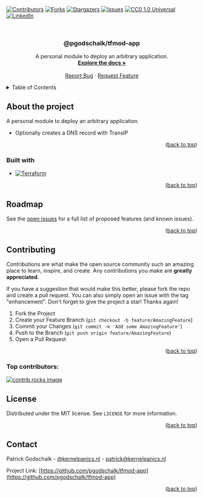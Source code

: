 <a id="readme-top"></a>

<!-- PROJECT SHIELDS -->
[![Contributors][contributors-shield]][contributors-url]
[![Forks][forks-shield]][forks-url]
[![Stargazers][stars-shield]][stars-url]
[![Issues][issues-shield]][issues-url]
[![CC0 1.0 Universal][license-shield]][license-url]
[![LinkedIn][linkedin-shield]][linkedin-url]

<!-- PROJECT LOGO -->
<br />
<div align="center">

<h3 align="center">@pgodschalk/tfmod-app</h3>

  <p align="center">
    A personal module to deploy an arbitrary application.
    <br />
    <a href="https://github.com/pgodschalk/tfmod-app/blob/main/docs/README.md"><strong>Explore the docs »</strong></a>
    <br />
    <br />
    <a href="https://github.com/pgodschalk/tfmod-app/issues/new?labels=bug&template=bug-report---.md">Report Bug</a>
    ·
    <a href="https://github.com/pgodschalk/tfmod-app/issues/new?labels=enhancement&template=feature-request---.md">Request Feature</a>
  </p>
</div>

<!-- TABLE OF CONTENTS -->
<details>
  <summary>Table of Contents</summary>
  <ol>
    <li>
      <a href="#about-the-project">About the project</a>
      <ul>
        <li><a href="#built-with">Built with</a></li>
      </ul>
    </li>
    <li><a href="#roadmap">Roadmap</a></li>
    <li><a href="#contributing">Contributing</a></li>
    <li><a href="#license">License</a></li>
    <li><a href="#contact">Contact</a></li>
    <li><a href="#acknowledgments">Acknowledgments</a></li>
  </ol>
</details>

<!-- ABOUT THE PROJECT -->
## About the project

A personal module to deploy an arbitrary application.

- Optionally creates a DNS record with TransIP

<p align="right">(<a href="#readme-top">back to top</a>)</p>

### Built with

* [![Terraform][terraform]][terraform-url]

<p align="right">(<a href="#readme-top">back to top</a>)</p>

<!-- ROADMAP -->
## Roadmap

See the [open issues](https://github.com/pgodschalk/tfmod-app/issues) for a full list of proposed features (and known issues).

<p align="right">(<a href="#readme-top">back to top</a>)</p>

<!-- CONTRIBUTING -->
## Contributing

Contributions are what make the open source community such an amazing place to learn, inspire, and create. Any contributions you make are **greatly appreciated**.

If you have a suggestion that would make this better, please fork the repo and create a pull request. You can also simply open an issue with the tag "enhancement".
Don't forget to give the project a star! Thanks again!

1. Fork the Project
2. Create your Feature Branch (`git checkout -b feature/AmazingFeature`)
3. Commit your Changes (`git commit -m 'Add some AmazingFeature'`)
4. Push to the Branch (`git push origin feature/AmazingFeature`)
5. Open a Pull Request

<p align="right">(<a href="#readme-top">back to top</a>)</p>

### Top contributors:

<a href="https://github.com/pgodschalk/tfmod-app/graphs/contributors">
  <img src="https://contrib.rocks/image?repo=pgodschalk/tfmod-app" alt="contrib.rocks image" />
</a>

<!-- LICENSE -->
## License

Distributed under the MIT license. See `LICENSE` for more information.

<p align="right">(<a href="#readme-top">back to top</a>)</p>

<!-- CONTACT -->
## Contact

Patrick Godschalk - [@kernelpanics.nl](https://bsky.app/profile/kernelpanics.nl) - patrick@kernelpanics.nl

Project Link: [https://github.com/pgodschalk/tfmod-app](https://github.com/pgodschalk/tfmod-app)

<p align="right">(<a href="#readme-top">back to top</a>)</p>

<!-- MARKDOWN LINKS & IMAGES -->
<!-- https://www.markdownguide.org/basic-syntax/#reference-style-links -->
[contributors-shield]: https://img.shields.io/github/contributors/pgodschalk/tfmod-app.svg?style=for-the-badge
[contributors-url]: https://github.com/pgodschalk/tfmod-app/graphs/contributors
[forks-shield]: https://img.shields.io/github/forks/pgodschalk/tfmod-app.svg?style=for-the-badge
[forks-url]: https://github.com/pgodschalk/tfmod-app/network/members
[stars-shield]: https://img.shields.io/github/stars/pgodschalk/tfmod-app.svg?style=for-the-badge
[stars-url]: https://github.com/pgodschalk/tfmod-app/stargazers
[issues-shield]: https://img.shields.io/github/issues/pgodschalk/tfmod-app.svg?style=for-the-badge
[issues-url]: https://github.com/pgodschalk/tfmod-app/issues
[license-shield]: https://img.shields.io/github/license/pgodschalk/tfmod-app?style=for-the-badge
[license-url]: https://github.com/pgodschalk/tfmod-app/blob/main/LICENSE
[linkedin-shield]: https://img.shields.io/badge/-LinkedIn-black.svg?style=for-the-badge&logo=linkedin&colorB=555
[linkedin-url]: https://linkedin.com/in/patrick-godschalk
[terraform]: https://img.shields.io/badge/Terraform-844FBA?style=for-the-badge&logo=c%2B%2B&logoColor=white
[terraform-url]: https://www.terraform.io

